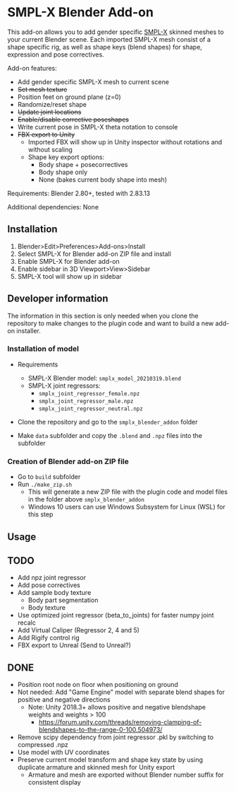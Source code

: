 # SMPL-X Blender Add-on

This add-on allows you to add gender specific [SMPL-X](https://smpl-x.is.tue.mpg.de) skinned meshes to your current Blender scene. Each imported SMPL-X mesh consist of a shape specific rig, as well as shape keys (blend shapes) for shape, expression and pose correctives.

Add-on features:
+ Add gender specific SMPL-X mesh to current scene
+ ~~Set mesh texture~~
+ Position feet on ground plane (z=0)
+ Randomize/reset shape
+ ~~Update joint locations~~
+ ~~Enable/disable corrective poseshapes~~
+ Write current pose in SMPL-X theta notation to console
+ ~~FBX export to Unity~~
    + Imported FBX will show up in Unity inspector without rotations and without scaling
    + Shape key export options: 
        + Body shape + posecorrectives
        + Body shape only
        + None (bakes current body shape into mesh)

Requirements: Blender 2.80+, tested with 2.83.13

Additional dependencies: None

## Installation
1. Blender>Edit>Preferences>Add-ons>Install
2. Select SMPL-X for Blender add-on ZIP file and install
3. Enable SMPL-X for Blender add-on
4. Enable sidebar in 3D Viewport>View>Sidebar
5. SMPL-X tool will show up in sidebar

## Developer information

The information in this section is only needed when you clone the repository to make changes to the plugin code and want to build a new add-on installer.

### Installation of model
+ Requirements
    + SMPL-X Blender model: `smplx_model_20210319.blend`
    + SMPL-X joint regressors:
        + `smplx_joint_regressor_female.npz`
        + `smplx_joint_regressor_male.npz`
        + `smplx_joint_regressor_neutral.npz`

+ Clone the repository and go to the `smplx_blender_addon` folder
+ Make `data` subfolder and copy the `.blend` and `.npz` files into the subfolder

### Creation of Blender add-on ZIP file
+ Go to `build` subfolder
+ Run `./make_zip.sh`
    + This will generate a new ZIP file with the plugin code and model files in the folder above `smplx_blender_addon`
    + Windows 10 users can use Windows Subsystem for Linux (WSL) for this step

## Usage

## TODO
+ Add npz joint regressor
+ Add pose correctives
+ Add sample body texture
    + Body part segmentation
    + Body texture
+ Use optimized joint regressor (beta_to_joints) for faster numpy joint recalc
+ Add Virtual Caliper (Regressor 2, 4 and 5)
+ Add Rigify control rig
+ FBX export to Unreal (Send to Unreal?)

## DONE
+ Position root node on floor when positioning on ground
+ Not needed: Add "Game Engine" model with separate blend shapes for positive and negative directions
  + Note: Unity 2018.3+ allows positive and negative blendshape weights and weights > 100
    + https://forum.unity.com/threads/removing-clamping-of-blendshapes-to-the-range-0-100.504973/
+ Remove scipy dependency from joint regressor .pkl by switching to compressed .npz
+ Use model with UV coordinates
+ Preserve current model transform and shape key state by using duplicate armature and skinned mesh for Unity export
    + Armature and mesh are exported without Blender number suffix for consistent display